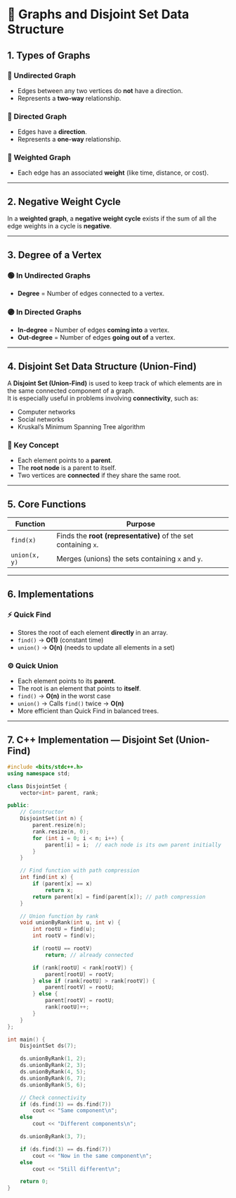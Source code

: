 # 🧩 Graphs and Disjoint Set Data Structure

## 1. Types of Graphs

### 🔹 Undirected Graph
- Edges between any two vertices do **not** have a direction.  
- Represents a **two-way** relationship.

### 🔹 Directed Graph
- Edges have a **direction**.
- Represents a **one-way** relationship.

### 🔹 Weighted Graph
- Each edge has an associated **weight** (like time, distance, or cost).

---

## 2. Negative Weight Cycle
In a **weighted graph**, a **negative weight cycle** exists if the sum of all the edge weights in a cycle is **negative**.


---

## 3. Degree of a Vertex

### 🟢 In Undirected Graphs
- **Degree** = Number of edges connected to a vertex.

### 🟣 In Directed Graphs
- **In-degree** = Number of edges **coming into** a vertex.  
- **Out-degree** = Number of edges **going out of** a vertex.

---

## 4. Disjoint Set Data Structure (Union-Find)

A **Disjoint Set (Union-Find)** is used to keep track of which elements are in the same connected component of a graph.  
It is especially useful in problems involving **connectivity**, such as:
- Computer networks
- Social networks
- Kruskal’s Minimum Spanning Tree algorithm

### 🧠 Key Concept
- Each element points to a **parent**.
- The **root node** is a parent to itself.
- Two vertices are **connected** if they share the same root.

---

## 5. Core Functions

| Function | Purpose |
|-----------|----------|
| `find(x)` | Finds the **root (representative)** of the set containing `x`. |
| `union(x, y)` | Merges (unions) the sets containing `x` and `y`. |

---

## 6. Implementations

### ⚡ Quick Find
- Stores the root of each element **directly** in an array.
- `find()` → **O(1)** (constant time)
- `union()` → **O(n)** (needs to update all elements in a set)

### ⚙️ Quick Union
- Each element points to its **parent**.
- The root is an element that points to **itself**.
- `find()` → **O(n)** in the worst case  
- `union()` → Calls `find()` twice → **O(n)**  
- More efficient than Quick Find in balanced trees.

---

## 7. C++ Implementation — Disjoint Set (Union-Find)

```cpp
#include <bits/stdc++.h>
using namespace std;

class DisjointSet {
    vector<int> parent, rank;

public:
    // Constructor
    DisjointSet(int n) {
        parent.resize(n);
        rank.resize(n, 0);
        for (int i = 0; i < n; i++) {
            parent[i] = i;  // each node is its own parent initially
        }
    }

    // Find function with path compression
    int find(int x) {
        if (parent[x] == x)
            return x;
        return parent[x] = find(parent[x]); // path compression
    }

    // Union function by rank
    void unionByRank(int u, int v) {
        int rootU = find(u);
        int rootV = find(v);

        if (rootU == rootV)
            return; // already connected

        if (rank[rootU] < rank[rootV]) {
            parent[rootU] = rootV;
        } else if (rank[rootU] > rank[rootV]) {
            parent[rootV] = rootU;
        } else {
            parent[rootV] = rootU;
            rank[rootU]++;
        }
    }
};

int main() {
    DisjointSet ds(7);

    ds.unionByRank(1, 2);
    ds.unionByRank(2, 3);
    ds.unionByRank(4, 5);
    ds.unionByRank(6, 7);
    ds.unionByRank(5, 6);

    // Check connectivity
    if (ds.find(3) == ds.find(7))
        cout << "Same component\n";
    else
        cout << "Different components\n";

    ds.unionByRank(3, 7);

    if (ds.find(3) == ds.find(7))
        cout << "Now in the same component\n";
    else
        cout << "Still different\n";

    return 0;
}
```

